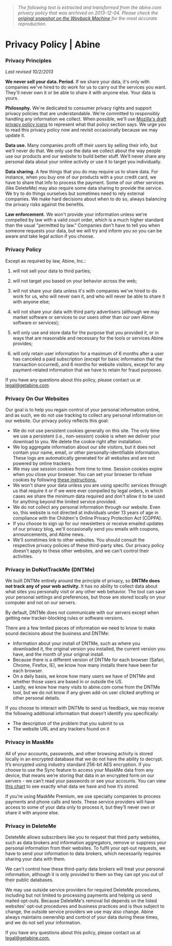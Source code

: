 > *The following text is extracted and transformed from the abine.com privacy policy that was archived on 2013-12-04. Please check the [original snapshot on the Wayback Machine](https://web.archive.org/web/20131204010650id_/https%3A//www.abine.com/legal) for the most accurate reproduction.*

# Privacy Policy | Abine

### Privacy Principles

_Last revised 10/2/2013_

**We never sell your data. Period.** If we share your data, it's only with companies we've hired to do work for us to carry out the services you want. They'll never own it or be able to share it with anyone else. Your data is yours.

**Philosophy.** We're dedicated to consumer privacy rights and support privacy policies that are understandable. We're committed to responsibly handling any information we collect. When possible, we'll use [Mozilla's draft privacy policy icons](https://wiki.mozilla.org/Privacy_Icons) to represent what that policy section says. We urge you to read this privacy policy now and revisit occasionally because we may update it.

**Data use.** Many companies profit off their users by selling their info, but we’ll never do that. We only use the data we collect about the way people use our products and our website to build better stuff. We’ll never share any personal data about your online activity or use it to target you individually.

**Data sharing.** A few things that you do may require us to share data. For instance, when you buy one of our products with a your credit card, we have to share that info to process the payment. Some of our other services (like DeleteMe) may also require some data sharing to provide the service. We try to do things ourselves but sometimes need to rely external companies. We make hard decisions about when to do so, always balancing the privacy risks against the benefits. 

**Law enforcement.** We won't provide your information unless we're compelled by law with a valid court order, which is a much higher standard than the usual "permitted by law." Companies don't have to tell you when someone requests your data, but we will try and inform you so you can be aware and take legal action if you choose.

### Privacy Policy

Except as required by law, Abine, Inc.:

  1. will not sell your data to third parties;

  2. will not target you based on your behavior across the web;

  3. will not share your data unless it's with companies we've hired to do work for us, who will never own it, and who will never be able to share it with anyone else;

  4. will not share your data with third party advertisers (although we may market software or services to our users other than our own Abine software or services);

  5. will only use and store data for the purpose that you provided it, or in ways that are reasonable and necessary for the tools or services Abine provides;

  6. will only retain user information for a maximum of 6 months after a user has canceled a paid subscription (except for basic information that the transaction occurred), and 6 months for website visitors, except for any payment-related information that we have to retain for fraud purposes.




If you have any questions about this policy, please contact us at [legal@getabine.com](https://web.archive.org/web/20131204010650id_/http://www.abine.com/legal/%E2%80%9Cmailto:legal@abine.com?subject=Privacy). 

### Privacy On Our Websites

Our goal is to help you regain control of your personal information online, and as such, we do not use tracking to collect any personal information on our website. Our privacy policy reflects this goal:

  * We do not use persistent cookies generally on this site. The only time we use a persistent (i.e., non-session) cookie is when we deliver your download to you. We delete the cookie right after installation.
  * We log aggregate information about our site visitors, but it does not contain your name, email, or other personally-identifiable information. These logs are automatically generated for all websites and are not powered by online trackers.
  * We may use session cookies from time to time. Session cookies expire when you close your browser. You can set your browser to refuse cookies by following [these instructions.](https://www.usa.gov/optout-instructions.shtml)
  * We won't share your data unless you are using specific services through us that require it or if we were ever compelled by legal orders, in which cases we share the minimum data required and don't allow it to be used for anything beyond the limited service provided.
  * We do not collect any personal information through our website. Even so, this website is not directed at individuals under 13 years of age in compliance with the Children's Online Privacy Protection Act (COPPA).
  * If you choose to sign up for our newsletters or receive emailed updates of our privacy blog, we'll occasionally send you emails with coupons, announcements, and Abine news.
  * We'll sometimes link to other websites. You should consult the respective privacy policies of these third-party sites. Our privacy policy doesn't apply to these other websites, and we can't control their activities.



### Privacy in DoNotTrackMe (DNTMe)

We built DNTMe entirely around the principle of privacy, so **DNTMe does not track any of your web activity.** It has no ability to collect data about what sites you personally visit or any other web behavior. The tool can save your personal settings and preferences, but those are stored locally on your computer and not on our servers.

By default, DNTMe does not communicate with our servers except when getting new tracker-blocking rules or software versions.

There are a few limited pieces of information we need to know to make sound decisions about the business and DNTMe:

  * Information about your install of DNTMe, such as where you downloaded it, the original version you installed, the current version you have, and the month of your original install.
  * Because there is a different version of DNTMe for each browser (Safari, Chrome, Firefox, IE), we know how many installs there have been for each browser.
  * On a daily basis, we know how many users we have of DNTMe and whether those users are based in or outside the US.
  * Lastly, we know how many visits to abine.com come from the DNTMe tool, but we do not know if any given add-on user clicked anything or other personal details.



If you choose to interact with DNTMe to send us feedback, we may receive the following additional information that doesn't identify you specifically:

  * The description of the problem that you submit to us
  * The website URL and any trackers found on it



### Privacy in MaskMe

All of your accounts, passwords, and other browsing activity is stored locally in an encrypted database that we do not have the ability to decrypt. It’s encrypted using industry standard 256-bit AES encryption. If you choose to use the Sync feature to access your MaskMe data from any device, that means we’re storing that data in an encrypted form on our servers - we can’t read your passwords or see your accounts. You can view [this chart](https://www.abine.com/maskme/data-use) to see exactly what data we have and how it’s stored.

If you’re using MaskMe Premium, we use specialty companies to process payments and phone calls and texts. These service providers will have access to some of your data only to process it, but they’ll never own or share it with anyone else. 

### Privacy in DeleteMe

DeleteMe allows subscribers like you to request that third party websites, such as data brokers and information aggregators, remove or suppress your personal information from their websites. To fulfil your opt-out requests, we have to send your information to data brokers, which necessarily requires sharing your data with them.

We can't control how these third-party data brokers will treat your personal information, although it is only provided to them so they can opt you out of their public databases.

We may use outside service providers for required DeleteMe procedures, including but not limited to processing payments and helping us send mailed opt-outs. Because DeleteMe's removal list depends on the listed websites' opt-out procedures and business practices and is thus subject to change, the outside service providers we use may also change. Abine always maintains ownership and control of your data during these times, and we do not sell your information.

If you have any questions about this policy, please contact us at [legal@getabine.com.](mailto:legal@abine.com?Subject=Privacy%20Policy)
